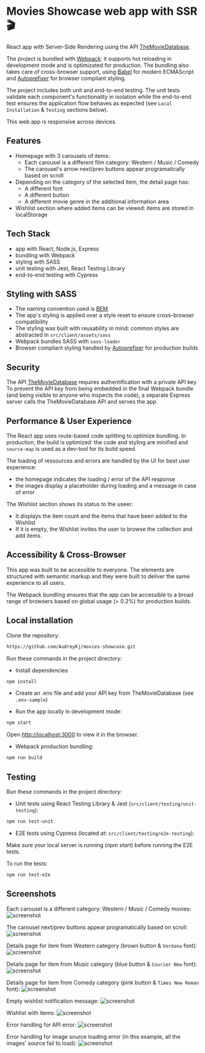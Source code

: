 # Movies Showcase web app with SSR 🎬

React app with Server-Side Rendering using the API [TheMovieDatabase](https://developers.themoviedb.org/3/getting-started/introduction).

The project is bundled with [Webpack](https://webpack.js.org/): it supports hot reloading in development mode and is optimizated for production. The bundling also takes care of cross-browser support, using [Babel](https://babeljs.io/) for modern ECMAScript and [Autoprefixer](https://github.com/postcss/autoprefixer) for browser compliant styling.

The project includes both unit and end-to-end testing. The unit tests validate each component's functionality in isolation while the end-to-end test ensures the application flow behaves as expected (see `Local Installation` & `Testing` sections below). 

This web app is responsive across devices.

## Features
- Homepage with 3 carousels of items:
    - Each carousel is a different film category: Western / Music / Comedy 
    - The carousel's arrow next/prev buttons appear programatically based on scroll 
- Depending on the category of the selected item, the detail page has:
    - A different font
    - A different button
    - A different movie genre in the additional information area
- Wishlist section where added items can be viewed: items are stored in localStorage 

## Tech Stack
- app with React, Node.js, Express
- bundling with Webpack
- styling with SASS
- unit testing with Jest, React Testing Library
- end-to-end testing with Cypress

## Styling with SASS
- The naming convention used is [BEM](https://en.bem.info/methodology/naming-convention/#naming-rules). 
- The app's styling is applied over a style reset to ensure cross-browser compatibility
- The styling was built with reusability in mind: common styles are abstracted in `src/client/assets/sass`
- Webpack bundles SASS with `sass-loader`
- Browser compliant styling handled by [Autoprefixer](https://github.com/postcss/autoprefixer) for production builds

## Security 
The API [TheMovieDatabase](https://developers.themoviedb.org/3/getting-started/authentication) requires authentification with a private API key. To prevent the API key from being embedded in the final Webpack bundle (and being visible to anyone who inspects the code), a separate Express server calls the TheMovieDatabase API and serves the app.

## Performance & User Experience
The React app uses route-based code splitting to optimize bundling. In production, the build is optimized: the code and styling are minified and `source-map` is used as a dev-tool for its build speed.

The loading of ressources and errors are handled by the UI for best user experience:
- the homepage indicates the loading / error of the API response 
- the images display a placeholder during loading and a message in case of error

The Wishlist section shows its status to the useer:
- It displays the item count and the items that have been added to the Wishlist
- If it is empty, the Wishlist invites the user to browse the collection and add items.

## Accessibility & Cross-Browser
This app was built to be accessible to everyone. The elements are structured with semantic markup and they were built to deliver the same experience to all users. 

The Webpack bundling ensures that the app can be accessible to a broad range of browsers based on global usage (> 0.2%) for production builds.

## Local installation 

Clone the repository: 
```bash
https://github.com/AudreyKj/movies-showcase.git
```

Run these commands in the project directory:

- Install dependencies 
```bash
npm install
```

- Create an .env file and add your API key from TheMovieDatabase (see `.env-sample`)

- Run the app locally in development mode:

```bash
npm start
```

Open [http://localhost:3000](http://localhost:3000) to view it in the browser.

- Webpack production bundling:

```bash
npm run build
```

## Testing 

Run these commands in the project directory:

- Unit tests using React Testing Library & Jest (`src/client/testing/unit-testing`): 

```bash
npm run test-unit
```

- E2E tests using Cypress (located at: `src/client/testing/e2e-testing`): 

Make sure your local server is running (*npm start*) before running the E2E tests.

To run the tests:
```bash
npm run test-e2e
```
## Screenshots

Each carousel is a different category: Western / Music / Comedy movies:
![screenshot](screenshots/carousel-1.png)

The carousel next/prev buttons appear programatically based on scroll:
![screenshot](screenshots/carousel-2.png)

Details page for item from Western category (brown button & `Verdana` font):
![screenshot](screenshots/western.png)

Details page for item from Music category (blue button & `Courier New` font):
![screenshot](screenshots/music.png)

Details page for item from Comedy category (pink button & `Times New Roman` font):
![screenshot](screenshots/comedy.png)

Empty wishlist notification message:
![screenshot](screenshots/wishlist-empty.png)

Wishlist with items:
![screenshot](screenshots/wishlist-full.png)

Error handling for API error:
![screenshot](screenshots/error-api.png)

Error handling for image source loading error (in this example, all the images' source fail to load):
![screenshot](screenshots/error-image.png)
